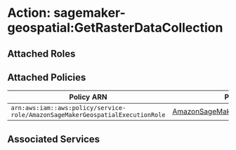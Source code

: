 # Action: sagemaker-geospatial:GetRasterDataCollection

## Attached Roles

## Attached Policies

| Policy ARN | Policy Name |
|------------|-------------|
| `arn:aws:iam::aws:policy/service-role/AmazonSageMakerGeospatialExecutionRole` | [AmazonSageMakerGeospatialExecutionRole](../policies.md#amazonsagemakergeospatialexecutionrole) |

## Associated Services

